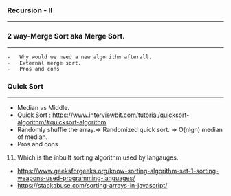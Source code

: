 ###                 Recursion - II 
---------------------------------------------------------------------------------------
 ###    2 way-Merge Sort aka Merge Sort.
 --------------------------------------------------------------------------------------
    -   Why would we need a new algorithm afterall.
    -   External merge sort.
    -   Pros and cons

### Quick Sort
--------------------------------------------------------------------------------------
-   Median vs Middle.
-   Quick Sort : https://www.interviewbit.com/tutorial/quicksort-algorithm/#quicksort-algorithm  
-   Randomly shuffle the array.=> Randomized quick sort. => O(nlgn) median of median.
-   Pros and cons

11. Which is the inbuilt sorting algorithm used by langauges.
-   https://www.geeksforgeeks.org/know-sorting-algorithm-set-1-sorting-weapons-used-programming-languages/
-   https://stackabuse.com/sorting-arrays-in-javascript/